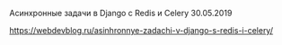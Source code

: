Асинхронные задачи в Django с Redis и Celery
30.05.2019

https://webdevblog.ru/asinhronnye-zadachi-v-django-s-redis-i-celery/